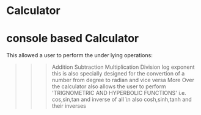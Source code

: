 # Calculator
# console based Calculator 

This allowed a user to perform the under lying operations:
>>> Addition
>>> Subtraction 
>>> Multiplication 
>>> Division 
>>> log 
>>> exponent 
>>> this is also specially designed for the convertion of a number from degree to radian and vice versa
>>> More Over the calculator also allows the user to perform 'TRIGNOMETRIC AND HYPERBOLIC FUNCTIONS' 
i.e. cos,sin,tan and inverse of all \n also cosh,sinh,tanh and their inverses 

